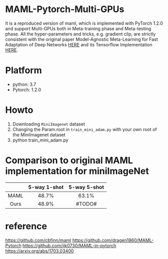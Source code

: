 # MAML-Pytorch-Multi-GPUs
It is a reproduced version of maml, which is implemented with PyTorch 1.2.0 and support Multi-GPUs both in Meta-training phase and Meta-testing phase. All the hyper-parameters and tricks, e.g. gradient clip, are strictly consistent with the original paper Model-Agnostic Meta-Learning for Fast Adaptation of Deep Networks [HERE](https://arxiv.org/abs/1703.03400) and its Tensorflow Implementation [HERE](https://github.com/cbfinn/maml).

# Platform
- python: 3.7
- Pytorch: 1.2.0

# Howto
1. Downloading `MiniImagenet` dataset
2. Changing the Param.root in `train_mini_adam.py` with your own root of the MiniImagenet dataset
3. python train_mini_adam.py 


# Comparison to original MAML implementation for miniImageNet

|      | 5-way 1-shot | 5-way 5-shot |
|:----:|:------------:|:------------:|
| MAML |     48.7%    |     63.1%    |
| Ours |     48.9%    |     #TODO#   |

# reference
https://github.com/cbfinn/maml
https://github.com/dragen1860/MAML-Pytorch
https://github.com/jik0730/MAML-in-pytorch
https://arxiv.org/abs/1703.03400
